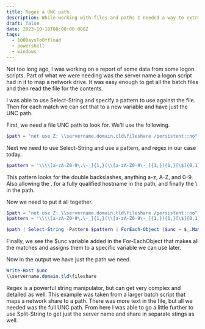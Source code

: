 ```yaml
---
title: Regex a UNC path
description: While working with files and paths I needed a way to extract a UNC path.
draft: false
date: 2023-10-18T00:00:00.000Z
tags:
  - 100DaysToOffload
  - powershell
  - windows
---
```


Not too long ago, I was working on a report of some data from some logon scripts. Part of what we were needing was the server name a logon script had in it to map a network drive. It was easy enough to get all the batch files and then read the file for the contents. 

I was able to use Select-String and specify a pattern to use against the file. Then for each match we can set that to a new variable and have just the UNC path. 

First, we need a file UNC path to look for. We'll use the following.

```powershell
$path = "net use Z: \\servername.domain.tld\fileshare /persistent::no"
```

Next we need to use Select-String and use a pattern, and regex in our case today.

```powershell
$pattern = '\\\\[a-zA-Z0-9\.\-_]{1,}(\\[a-zA-Z0-9\-_]{1,}){1,}[\$]{0,1}'
```

This pattern looks for the double backslashes, anything a-z, A-Z, and 0-9. Also allowing the . for a fully qualified hostname in the path, and finally the \ in the path. 

Now we need to put it all together.

```powershell
$path = "net use Z: \\servername.domain.tld\fileshare /persistent::no"
$pattern = '\\\\[a-zA-Z0-9\.\-_]{1,}(\\[a-zA-Z0-9\-_]{1,}){1,}[\$]{0,1}'

$path | Select-String -Pattern $pattern | ForEach-Object {$unc = $_.Matches.Groups[0].Value}
```

Finally, we see the $unc variable added in the For-EachObject that makes all the matches and assigns them to a specific variable we can use later. 

Now in the output we have just the path we need.

```powershell
Write-Host $unc
\\servername.domain.tld\fileshare
```

Regex is a powerful string manipulator, but can get very complex and detailed as well. This example was taken from a larger batch script that maps a network share to a path. There was more text in the file, but all we needed was the full UNC path. From here I was able to go a little further to use Split-String to get just the server name and share in separate stings as well.
